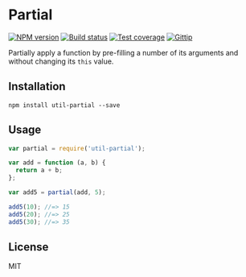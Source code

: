 # Partial

[![NPM version][npm-image]][npm-url]
[![Build status][travis-image]][travis-url]
[![Test coverage][coveralls-image]][coveralls-url]
[![Gittip][gittip-image]][gittip-url]

Partially apply a function by pre-filling a number of its arguments and without changing its `this` value.

## Installation

```
npm install util-partial --save
```

## Usage

```javascript
var partial = require('util-partial');

var add = function (a, b) {
  return a + b;
};

var add5 = partial(add, 5);

add5(10); //=> 15
add5(20); //=> 25
add5(30); //=> 35
```

## License

MIT

[npm-image]: https://img.shields.io/npm/v/util-partial.svg?style=flat
[npm-url]: https://npmjs.org/package/util-partial
[travis-image]: https://img.shields.io/travis/blakeembrey/partial.svg?style=flat
[travis-url]: https://travis-ci.org/blakeembrey/partial
[coveralls-image]: https://img.shields.io/coveralls/blakeembrey/partial.svg?style=flat
[coveralls-url]: https://coveralls.io/r/blakeembrey/partial?branch=master
[gittip-image]: https://img.shields.io/gittip/blakeembrey.svg?style=flat
[gittip-url]: https://www.gittip.com/blakeembrey
